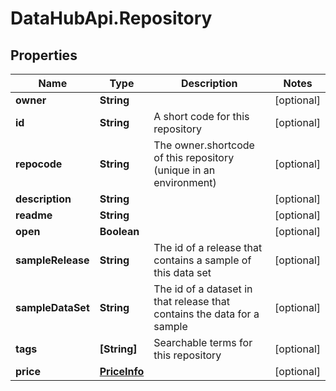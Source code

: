 # DataHubApi.Repository

## Properties
Name | Type | Description | Notes
------------ | ------------- | ------------- | -------------
**owner** | **String** |  | [optional] 
**id** | **String** | A short code for this repository | [optional] 
**repocode** | **String** | The owner.shortcode of this repository (unique in an environment) | [optional] 
**description** | **String** |  | [optional] 
**readme** | **String** |  | [optional] 
**open** | **Boolean** |  | [optional] 
**sampleRelease** | **String** | The id of a release that contains a sample of this data set | [optional] 
**sampleDataSet** | **String** | The id of a dataset in that release that contains the data for a sample | [optional] 
**tags** | **[String]** | Searchable terms for this repository | [optional] 
**price** | [**PriceInfo**](PriceInfo.md) |  | [optional] 


